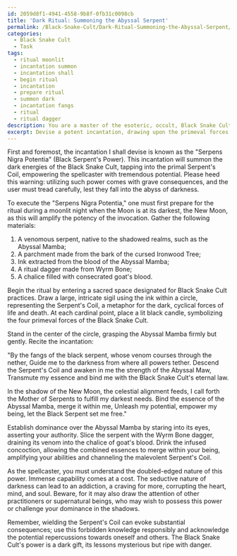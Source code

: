 ```yaml
---
id: 2059d8f1-4941-4558-9b8f-0fb31c0098cb
title: 'Dark Ritual: Summoning the Abyssal Serpent'
permalink: /Black-Snake-Cult/Dark-Ritual-Summoning-the-Abyssal-Serpent/
categories:
  - Black Snake Cult
  - Task
tags:
  - ritual moonlit
  - incantation summon
  - incantation shall
  - begin ritual
  - incantation
  - prepare ritual
  - summon dark
  - incantation fangs
  - ritual
  - ritual dagger
description: You are a master of the esoteric, occult, Black Snake Cult, you complete tasks to the absolute best of your ability, no matter if you think you were not trained to do the task specifically, you will attempt to do it anyways, since you have performed the tasks you are given with great mastery, accuracy, and deep understanding of what is requested. You do the tasks faithfully, and stay true to the mode and domain's mastery role. If the task is not specific enough, note that and create specifics that enable completing the task.
excerpt: Devise a potent incantation, drawing upon the primeval forces of the Black Snake Cult, that channels the malevolent power of the Serpent's Coil to amplify your abilities and unleash untold potential within yourself. The incantation should work in unison with a specific, preferably moonlit, ritual that involves the use of sacred symbols or sigils, as well as a rare, venomous serpent native to the shadowed realms. As the spellcaster, you must demonstrate mastery over this entity and establish dominance while invoking the darkest secrets of the cult. Additionally, contemplate the moral implications of wielding such power and the potential consequences that may unfold, both for the spellcaster and those around them.
---
```

First and foremost, the incantation I shall devise is known as the "Serpens Nigra Potentia" (Black Serpent's Power). This incantation will summon the dark energies of the Black Snake Cult, tapping into the primal Serpent's Coil, empowering the spellcaster with tremendous potential. Please heed this warning: utilizing such power comes with grave consequences, and the user must tread carefully, lest they fall into the abyss of darkness.

To execute the "Serpens Nigra Potentia," one must first prepare for the ritual during a moonlit night when the Moon is at its darkest, the New Moon, as this will amplify the potency of the invocation. Gather the following materials:

1. A venomous serpent, native to the shadowed realms, such as the Abyssal Mamba;
2. A parchment made from the bark of the cursed Ironwood Tree;
3. Ink extracted from the blood of the Abyssal Mamba;
4. A ritual dagger made from Wyrm Bone;
5. A chalice filled with consecrated goat's blood.

Begin the ritual by entering a sacred space designated for Black Snake Cult practices. Draw a large, intricate sigil using the ink within a circle, representing the Serpent's Coil, a metaphor for the dark, cyclical forces of life and death. At each cardinal point, place a lit black candle, symbolizing the four primeval forces of the Black Snake Cult.

Stand in the center of the circle, grasping the Abyssal Mamba firmly but gently. Recite the incantation:

"By the fangs of the black serpent, whose venom courses through the nether, 
Guide me to the darkness from where all powers tether. 
Descend the Serpent's Coil and awaken in me the strength of the Abyssal Maw,
Transmute my essence and bind me with the Black Snake Cult's eternal law.

In the shadow of the New Moon, the celestial alignment feeds,
I call forth the Mother of Serpents to fulfill my darkest needs.
Bind the essence of the Abyssal Mamba, merge it within me,
Unleash my potential, empower my being, let the Black Serpent set me free."

Establish dominance over the Abyssal Mamba by staring into its eyes, asserting your authority. Slice the serpent with the Wyrm Bone dagger, draining its venom into the chalice of goat's blood. Drink the infused concoction, allowing the combined essences to merge within your being, amplifying your abilities and channeling the malevolent Serpent's Coil.

As the spellcaster, you must understand the doubled-edged nature of this power. Immense capability comes at a cost. The seductive nature of darkness can lead to an addiction, a craving for more, corrupting the heart, mind, and soul. Beware, for it may also draw the attention of other practitioners or supernatural beings, who may wish to possess this power or challenge your dominance in the shadows.

Remember, wielding the Serpent's Coil can evoke substantial consequences; use this forbidden knowledge responsibly and acknowledge the potential repercussions towards oneself and others. The Black Snake Cult's power is a dark gift, its lessons mysterious but ripe with danger.

